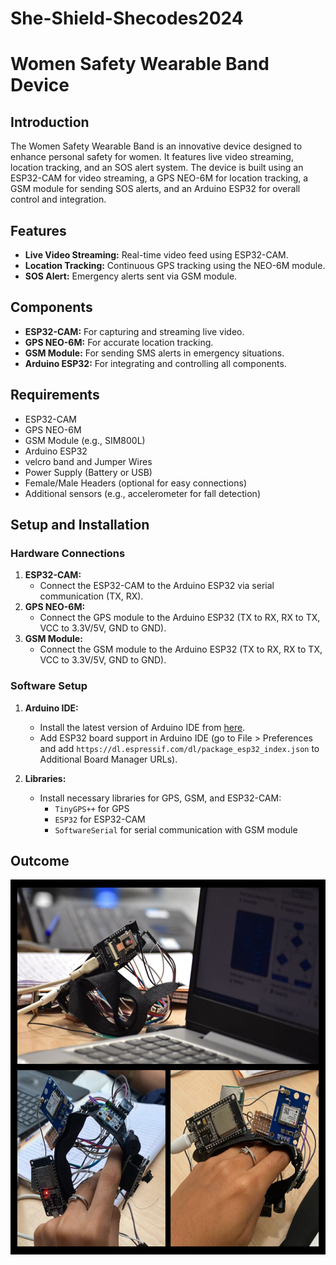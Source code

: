 # She-Shield-Shecodes2024
# Women Safety Wearable Band Device

## Introduction
The Women Safety Wearable Band is an innovative device designed to enhance personal safety for women. It features live video streaming, location tracking, and an SOS alert system. The device is built using an ESP32-CAM for video streaming, a GPS NEO-6M for location tracking, a GSM module for sending SOS alerts, and an Arduino ESP32 for overall control and integration.

## Features
- **Live Video Streaming:** Real-time video feed using ESP32-CAM.
- **Location Tracking:** Continuous GPS tracking using the NEO-6M module.
- **SOS Alert:** Emergency alerts sent via GSM module.

## Components
- **ESP32-CAM:** For capturing and streaming live video.
- **GPS NEO-6M:** For accurate location tracking.
- **GSM Module:** For sending SMS alerts in emergency situations.
- **Arduino ESP32:** For integrating and controlling all components.

## Requirements
- ESP32-CAM
- GPS NEO-6M
- GSM Module (e.g., SIM800L)
- Arduino ESP32
- velcro band and Jumper Wires
- Power Supply (Battery or USB)
- Female/Male Headers (optional for easy connections)
- Additional sensors (e.g., accelerometer for fall detection)

## Setup and Installation

### Hardware Connections
1. **ESP32-CAM:**
    - Connect the ESP32-CAM to the Arduino ESP32 via serial communication (TX, RX).
2. **GPS NEO-6M:**
    - Connect the GPS module to the Arduino ESP32 (TX to RX, RX to TX, VCC to 3.3V/5V, GND to GND).
3. **GSM Module:**
    - Connect the GSM module to the Arduino ESP32 (TX to RX, RX to TX, VCC to 3.3V/5V, GND to GND).

### Software Setup
1. **Arduino IDE:**
    - Install the latest version of Arduino IDE from [here](https://www.arduino.cc/en/software).
    - Add ESP32 board support in Arduino IDE (go to File > Preferences and add `https://dl.espressif.com/dl/package_esp32_index.json` to Additional Board Manager URLs).

2. **Libraries:**
    - Install necessary libraries for GPS, GSM, and ESP32-CAM:
      - `TinyGPS++` for GPS
      - `ESP32` for ESP32-CAM
      - `SoftwareSerial` for serial communication with GSM module
## Outcome

<img src="https://github.com/PandhereAnu10/She-Shield-Shecodes2024-/blob/main/WomenSafetyBand.jpeg" alt="Women Safety Band" width="600" height="600">

